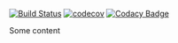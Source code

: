[![Build Status](https://travis-ci.org/WebMatrixware/logboss.svg?branch=master)](https://travis-ci.org/WebMatrixware/logboss)
[![codecov](https://codecov.io/gh/WebMatrixware/logboss/branch/master/graph/badge.svg)](https://codecov.io/gh/WebMatrixware/logboss)
[![Codacy Badge](https://api.codacy.com/project/badge/Grade/ebb5bd3cc1ee44ef859baa35406b6e04)](https://www.codacy.com/app/WebMatrixware/logboss?utm_source=github.com&amp;utm_medium=referral&amp;utm_content=WebMatrixware/logboss&amp;utm_campaign=Badge_Grade)

Some content
